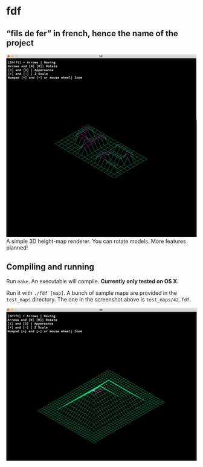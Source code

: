 # fdf
## “fils de fer” in french, hence the name of the project
![Alt text](/screenshots/42.jpg?raw=true "42")
A simple 3D height-map renderer. You can rotate models. More features planned!
## Compiling and running
Run ``make``. An executable will compile. **Currently only tested on OS X.**

Run it with ``./fdf [map]``. A bunch of sample maps are provided in the ``test_maps`` directory. The one in the screenshot above is ``test_maps/42.fdf``.

![Alt text](/screenshots/pyramide.jpg?raw=true "pyramide")
